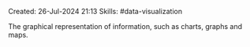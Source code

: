 Created: 26-Jul-2024 21:13
Skills: #data-visualization

The graphical representation of information, such as charts, graphs and maps.
